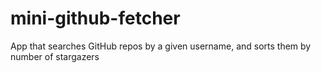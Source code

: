# mini-github-fetcher
App that searches GitHub repos by a given username, and sorts them by number of stargazers
